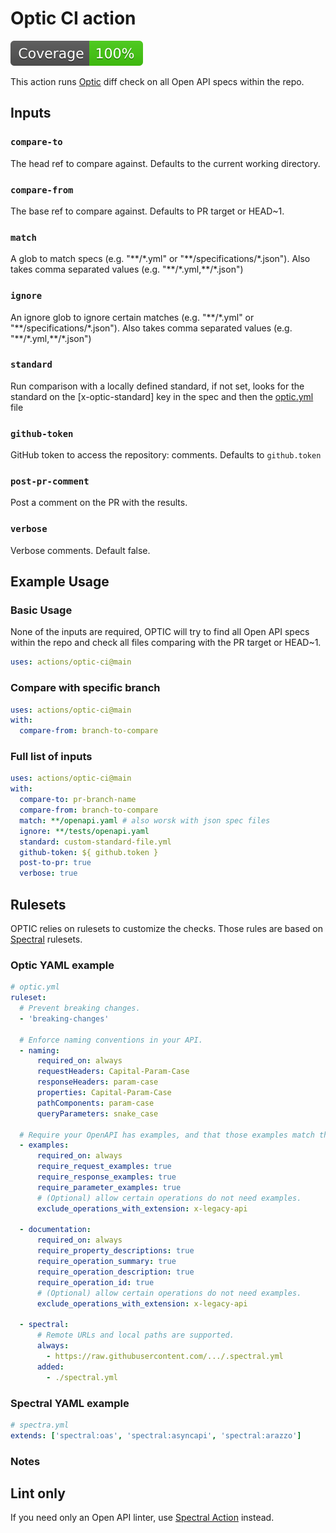 # Optic CI action

[![Coverage](./badges/coverage.svg)](./badges/coverage.svg)

This action runs [Optic](https://github.com/opticdev/optic) diff check on all
Open API specs within the repo.

## Inputs

### `compare-to`

The head ref to compare against. Defaults to the current working directory.

### `compare-from`

The base ref to compare against. Defaults to PR target or HEAD~1.

### `match`

A glob to match specs (e.g. "\*\*/\*.yml" or "\*\*/specifications/\*.json").
Also takes comma separated values (e.g. "\*\*/\*.yml,\*\*/\*.json")

### `ignore`

An ignore glob to ignore certain matches (e.g. "\*\*/\*.yml" or
"\*\*/specifications/\*.json"). Also takes comma separated values (e.g.
"\*\*/\*.yml,\*\*/\*.json")

### `standard`

Run comparison with a locally defined standard, if not set, looks for the
standard on the [x-optic-standard] key in the spec and then the
[optic.yml](https://github.com/opticdev/optic/wiki/CLI-Configuration-Reference#ruleset)
file

### `github-token`

GitHub token to access the repository: comments. Defaults to `github.token`

### `post-pr-comment`

Post a comment on the PR with the results.

### `verbose`

Verbose comments. Default false.

## Example Usage

### Basic Usage

None of the inputs are required, OPTIC will try to find all Open API specs
within the repo and check all files comparing with the PR target or HEAD~1.

```yaml
uses: actions/optic-ci@main
```

### Compare with specific branch

```yaml
uses: actions/optic-ci@main
with:
  compare-from: branch-to-compare
```

### Full list of inputs

```yaml
uses: actions/optic-ci@main
with:
  compare-to: pr-branch-name
  compare-from: branch-to-compare
  match: **/openapi.yaml # also worsk with json spec files
  ignore: **/tests/openapi.yaml
  standard: custom-standard-file.yml
  github-token: ${ github.token }
  post-to-pr: true
  verbose: true
```

## Rulesets

OPTIC relies on rulesets to customize the checks. Those rules are based on
[Spectral](https://docs.stoplight.io/docs/spectral/) rulesets.

### Optic YAML example

```yaml
# optic.yml
ruleset:
  # Prevent breaking changes.
  - 'breaking-changes'

  # Enforce naming conventions in your API.
  - naming:
      required_on: always
      requestHeaders: Capital-Param-Case
      responseHeaders: param-case
      properties: Capital-Param-Case
      pathComponents: param-case
      queryParameters: snake_case

  # Require your OpenAPI has examples, and that those examples match the schema.
  - examples:
      required_on: always
      require_request_examples: true
      require_response_examples: true
      require_parameter_examples: true
      # (Optional) allow certain operations do not need examples.
      exclude_operations_with_extension: x-legacy-api

  - documentation:
      required_on: always
      require_property_descriptions: true
      require_operation_summary: true
      require_operation_description: true
      require_operation_id: true
      # (Optional) allow certain operations do not need examples.
      exclude_operations_with_extension: x-legacy-api

  - spectral:
      # Remote URLs and local paths are supported.
      always:
        - https://raw.githubusercontent.com/.../.spectral.yml
      added:
        - ./spectral.yml
```

### Spectral YAML example

```yaml
# spectra.yml
extends: ['spectral:oas', 'spectral:asyncapi', 'spectral:arazzo']
```

### Notes

## Lint only

If you need only an Open API linter, use
[Spectral Action](https://github.com/stoplightio/spectral-action) instead.
